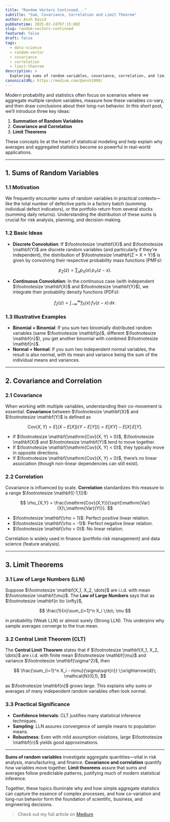 ```yaml
---
title: "Random Vectors Continued..."
subtitle: "Sum, Covariance, Correlation and Limit Theorem"
author: Ansh David
pubDatetime: 2025-02-24T07:15:00Z
slug: random-vectors-continued
featured: false
draft: false
tags:
  - data-science
  - random-vector
  - covariance
  - correlation
  - limit-theorem
description: >
  Exploring sums of random variables, covariance, correlation, and limit theorems (LLN & CLT). Key tools in probability and statistics to understand aggregate behavior, co-movement, and long-run patterns of random variables.
canonicalURL: https://medium.com/@ansh1990/
---
```


Modern probability and statistics often focus on scenarios where we aggregate multiple random variables, measure how these variables co-vary, and then draw conclusions about their long-run behavior. In this short post, we’ll introduce three key ideas:

1. **Summation of Random Variables**
2. **Covariance and Correlation**
3. **Limit Theorems**

These concepts lie at the heart of statistical modeling and help explain why averages and aggregated statistics become so powerful in real-world applications.

---

## 1. Sums of Random Variables

### 1.1 Motivation

We frequently encounter sums of random variables in practical contexts—like the total number of defective parts in a factory batch (summing individual defect indicators), or the portfolio return from several stocks (summing daily returns). Understanding the distribution of these sums is crucial for risk analysis, planning, and decision-making.

### 1.2 Basic Ideas

- **Discrete Convolution**: If $\footnotesize \mathbf{X}$ and $\footnotesize \mathbf{Y}$ are discrete random variables (and particularly if they’re independent), the distribution of $\footnotesize \mathbf{Z = X + Y}$ is given by convolving their respective probability mass functions (PMFs):

$$
p_Z(z) = \sum_{x} p_X(x)\, p_Y(z - x).
$$

- **Continuous Convolution**: In the continuous case (with independent $\footnotesize \mathbf{X}$ and $\footnotesize \mathbf{Y}$), we integrate their probability density functions (PDFs):

$$
f_Z(z) = \int_{-\infty}^{\infty} f_X(x)\, f_Y(z - x) \, dx.
$$

### 1.3 Illustrative Examples

- **Binomial + Binomial**: If you sum two binomially distributed random variables (same $\footnotesize \mathbf{p}$, different $\footnotesize \mathbf{n}$), you get another binomial with combined $\footnotesize \mathbf{n}$.
- **Normal + Normal**: If you sum two independent normal variables, the result is also normal, with its mean and variance being the sum of the individual means and variances.

---

## 2. Covariance and Correlation

### 2.1 Covariance

When working with multiple variables, understanding their co-movement is essential. **Covariance** between $\footnotesize \mathbf{X}$ and $\footnotesize \mathbf{Y}$ is defined as

$$
\mathrm{Cov}(X, Y) = E\bigl[(X - E[X]) (Y - E[Y])\bigr]
= E[XY] - E[X]\,E[Y].
$$

- If $\footnotesize \mathbf{\mathrm{Cov}(X, Y) > 0}$, $\footnotesize \mathbf{X}$ and $\footnotesize \mathbf{Y}$ tend to move together.
- If $\footnotesize \mathbf{\mathrm{Cov}(X, Y) < 0}$, they typically move in opposite directions.
- If $\footnotesize \mathbf{\mathrm{Cov}(X, Y) = 0}$, there’s no linear association (though non-linear dependencies can still exist).

### 2.2 Correlation

Covariance is influenced by scale. **Correlation** standardizes this measure to a range $\footnotesize \mathbf{[-1,1]}$:

$$
\rho_{X,Y} = \frac{\mathrm{Cov}(X,Y)}{\sqrt{\mathrm{Var}(X)\,\mathrm{Var}(Y)}}.
$$

- $\footnotesize \mathbf{\rho = 1}$: Perfect positive linear relation.
- $\footnotesize \mathbf{\rho = -1}$: Perfect negative linear relation.
- $\footnotesize \mathbf{\rho = 0}$: No linear relation.

Correlation is widely used in finance (portfolio risk management) and data science (feature analysis).

---

## 3. Limit Theorems

### 3.1 Law of Large Numbers (LLN)

Suppose $\footnotesize \mathbf{X_1, X_2, \dots}$ are i.i.d. with mean $\footnotesize \mathbf{\mu}$. The **Law of Large Numbers** says that as $\footnotesize \mathbf{n \to \infty}$,

$$
\frac{1}{n}\sum_{i=1}^n X_i \;\to\; \mu
$$

in probability (Weak LLN) or almost surely (Strong LLN). This underpins why sample averages converge to the true mean.

### 3.2 Central Limit Theorem (CLT)

The **Central Limit Theorem** states that if $\footnotesize \mathbf{X_1, X_2, \dots}$ are i.i.d. with finite mean $\footnotesize \mathbf{\mu}$ and variance $\footnotesize \mathbf{\sigma^2}$, then

$$
\frac{\sum_{i=1}^n X_i - n\mu}{\sigma\sqrt{n}}
\;\xrightarrow{d}\;
\mathcal{N}(0,1),
$$

as $\footnotesize \mathbf{n}$ grows large. This explains why sums or averages of many independent random variables often look normal.

### 3.3 Practical Significance

- **Confidence Intervals**: CLT justifies many statistical inference techniques.
- **Sampling**: LLN assures convergence of sample means to population means.
- **Robustness**: Even with mild assumption violations, large $\footnotesize \mathbf{n}$ yields good approximations.

---

**Sums of random variables** investigate aggregate quantities—vital in risk analysis, manufacturing, and finance. **Covariance and correlation** quantify how variables move together. **Limit theorems** assure that sums and averages follow predictable patterns, justifying much of modern statistical inference.

Together, these topics illuminate why and how simple aggregate statistics can capture the essence of complex processes, and how co-variation and long-run behavior form the foundation of scientific, business, and engineering decisions.

> Check out my full article on [Medium](https://medium.com/@ansh1990/)
